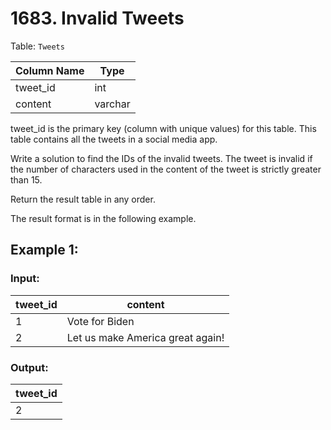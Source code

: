 # 1683. Invalid Tweets

Table: `Tweets`

| Column Name | Type    |
| ----------- | ------- |
| tweet_id    | int     |
| content     | varchar |

tweet_id is the primary key (column with unique values) for this table.
This table contains all the tweets in a social media app.

Write a solution to find the IDs of the invalid tweets. The tweet is invalid if the number of characters used in the content of the tweet is strictly greater than 15.

Return the result table in any order.

The result format is in the following example.

## Example 1:

### Input:

| tweet_id | content                          |
| -------- | -------------------------------- |
| 1        | Vote for Biden                   |
| 2        | Let us make America great again! |

### Output:

| tweet_id |
| -------- |
| 2        |
